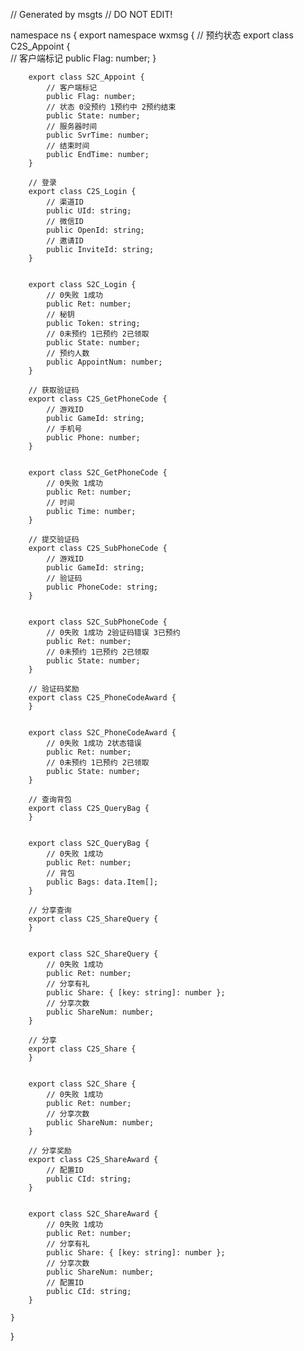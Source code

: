 // Generated by msgts
// DO NOT EDIT!

namespace ns {
	export namespace wxmsg {
		// 预约状态
		export class C2S_Appoint {	
			// 客户端标记
			public Flag: number; 
		}
		
		
		export class S2C_Appoint {	
			// 客户端标记
			public Flag: number; 
			// 状态 0没预约 1预约中 2预约结束
			public State: number; 
			// 服务器时间
			public SvrTime: number; 
			// 结束时间
			public EndTime: number; 
		}
		
		// 登录
		export class C2S_Login {	
			// 渠道ID
			public UId: string; 
			// 微信ID
			public OpenId: string; 
			// 邀请ID
			public InviteId: string; 
		}
		
		
		export class S2C_Login {	
			// 0失败 1成功
			public Ret: number; 
			// 秘钥
			public Token: string; 
			// 0未预约 1已预约 2已领取
			public State: number; 
			// 预约人数
			public AppointNum: number; 
		}
		
		// 获取验证码
		export class C2S_GetPhoneCode {	
			// 游戏ID
			public GameId: string; 
			// 手机号
			public Phone: number; 
		}
		
		
		export class S2C_GetPhoneCode {	
			// 0失败 1成功
			public Ret: number; 
			// 时间
			public Time: number; 
		}
		
		// 提交验证码
		export class C2S_SubPhoneCode {	
			// 游戏ID
			public GameId: string; 
			// 验证码
			public PhoneCode: string; 
		}
		
		
		export class S2C_SubPhoneCode {	
			// 0失败 1成功 2验证码错误 3已预约
			public Ret: number; 
			// 0未预约 1已预约 2已领取
			public State: number; 
		}
		
		// 验证码奖励
		export class C2S_PhoneCodeAward {	
		}
		
		
		export class S2C_PhoneCodeAward {	
			// 0失败 1成功 2状态错误
			public Ret: number; 
			// 0未预约 1已预约 2已领取
			public State: number; 
		}
		
		// 查询背包
		export class C2S_QueryBag {	
		}
		
		
		export class S2C_QueryBag {	
			// 0失败 1成功
			public Ret: number; 
			// 背包
			public Bags: data.Item[]; 
		}
		
		// 分享查询
		export class C2S_ShareQuery {	
		}
		
		
		export class S2C_ShareQuery {	
			// 0失败 1成功
			public Ret: number; 
			// 分享有礼
			public Share: { [key: string]: number }; 
			// 分享次数
			public ShareNum: number; 
		}
		
		// 分享
		export class C2S_Share {	
		}
		
		
		export class S2C_Share {	
			// 0失败 1成功
			public Ret: number; 
			// 分享次数
			public ShareNum: number; 
		}
		
		// 分享奖励
		export class C2S_ShareAward {	
			// 配置ID
			public CId: string; 
		}
		
		
		export class S2C_ShareAward {	
			// 0失败 1成功
			public Ret: number; 
			// 分享有礼
			public Share: { [key: string]: number }; 
			// 分享次数
			public ShareNum: number; 
			// 配置ID
			public CId: string; 
		}
		
	}
}
